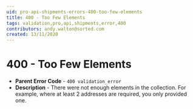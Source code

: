 ```yaml
---
uid: pro-api-shipments-errors-400-too-few-elements
title: 400 - Too Few Elements
tags: validation,pro,api,shipments,error,400
contributors: andy.walton@sorted.com
created: 13/11/2020
---
```

# 400 - Too Few Elements

* **Parent Error Code** - `400 validation_error`
* **Description** - There were not enough elements in the collection. For example, where at least 2 addresses are required, you only provided one.